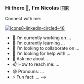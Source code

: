 ### Hi there 👋, I'm Nicolas :fr:

Connect with me:

[![icons8-linkedin-circled-48](https://user-images.githubusercontent.com/101421234/178576526-eaa2d840-a7c0-4a9b-8556-6a4be827e6a8.png)](https://www.linkedin.com/in/nicolas-ruff/)

- 🔭 I’m currently working on ...
- 🌱 I’m currently learning ...
- 👯 I’m looking to collaborate on ...
- 🤔 I’m looking for help with ...
- 💬 Ask me about ...
- 📫 How to reach me: ...
- 😄 Pronouns: ...
- ⚡ Fun fact: ...
-->
